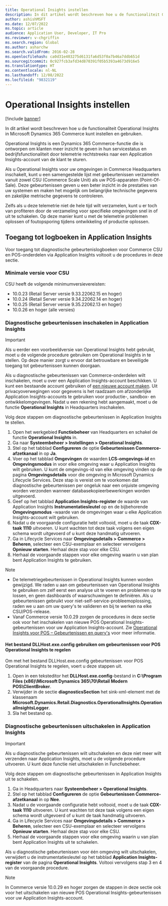 ```yaml
---
title: Operational Insights instellen
description: In dit artikel wordt beschreven hoe u de functionaliteit Operational Insights in Microsoft Dynamics 365 Commerce kunt instellen en gebruiken.
author: ashishMSFT
ms.date: 12/07/2022
ms.topic: article
audience: Application User, Developer, IT Pro
ms.reviewer: v-chgriffin
ms.search.region: Global
ms.author: asharchw
ms.search.validFrom: 2016-02-28
ms.openlocfilehash: ca0d31e403275d6131fa6d53f0a7b46a7ddb651d
ms.sourcegitcommit: 0c927fcb3afd34d870391f05b5393a4673d916e5
ms.translationtype: HT
ms.contentlocale: nl-NL
ms.lasthandoff: 12/08/2022
ms.locfileid: "9832119"
---
```

# <a name="set-up-operational-insights"></a>Operational Insights instellen

[!include [banner](../includes/banner.md)]

In dit artikel wordt beschreven hoe u de functionaliteit Operational Insights in Microsoft Dynamics 365 Commerce kunt instellen en gebruiken.

Operational Insights is een Dynamics 365 Commerce-functie die is ontworpen om klanten meer inzicht te geven in hun servicestatus en bedrijfsfunctionaliteit door telemetrie rechtstreeks naar een Application Insights-account van de klant te sturen.

Als u Operational Insights voor uw omgevingen in Commerce Headquarters inschakelt, kunt u een samengestelde lijst met gebeurtenissen verzamelen vanuit zowel CSU (Commerce Scale Unit) als uw POS-apparaten (Point-Of-Sale). Deze gebeurtenissen geven u een beter inzicht in de prestaties van uw systemen en maken het mogelijk om belangrijke technische gegevens en zakelijke metrische gegevens te controleren.

Zelfs als u deze telemetrie niet de hele tijd wilt verzamelen, kunt u er toch van profiteren door de verzameling voor specifieke omgevingen snel in of uit te schakelen. Op deze manier kunt u met de telemetrie problemen oplossen of foutopsporing tijdens ontwikkeling of productie oplossen.

## <a name="access-logs-in-application-insights"></a>Toegang tot logboeken in Application Insights

Voor toegang tot diagnostische gebeurtenislogboeken voor Commerce CSU en POS-onderdelen via Application Insights voltooit u de procedures in deze sectie.

### <a name="minimum-version-requirements-for-csu"></a>Minimale versie voor CSU

CSU heeft de volgende minimumversievereisten:

- 10.0.23 (Retail Server versie 9.33.22062.15 en hoger)
- 10.0.24 (Retail Server versie 9.34.22062.14 en hoger)
- 10.0.25 (Retail Server versie 9.35.22062.13 en hoger)
- 10.0.26 en hoger (alle versies)

### <a name="enable-diagnostic-events-in-application-insights"></a>Diagnostische gebeurtenissen inschakelen in Application Insights

> [!IMPORTANT]
> Als u eerder een voorbeeldversie van Operational Insights hebt gebruikt, moet u de volgende procedure gebruiken om Operational Insights in te stellen. Op deze manier zorgt u ervoor dat betrouwbare en beveiligde toegang tot gebeurtenissen kunnen doorgaan.

Als u diagnostische gebeurtenissen van Commerce-onderdelen wilt inschakelen, moet u over een Application Insights-account beschikken. U kunt een bestaande account gebruiken of [een nieuwe account maken](/azure/azure-monitor/app/create-workspace-resource#create-workspace-based-resource). Uit privacyoverwegingen voor gegevens is het raadzaam om afzonderlijke Application Insights-accounts te gebruiken voor productie-, sandbox- en ontwikkelomgevingen. Nadat u een rekening hebt aangemaakt, moet u de functie **Operational Insights** in Headquarters inschakelen.

Volg deze stappen om diagnostische gebeurtenissen in Application Insights te stellen.

1. Open het werkgebied **Functiebeheer** van Headquarters en schakel de functie **Operational Insights** in.
1. Ga naar **Systeembeheer \> Instellingen \> Operational Insights**.
1. Stel op het tabblad **Configureren** de optie **Gebeurtenissen Commerce-afzetkanaal** in op **Ja**.
1. Voer op het tabblad **Omgevingen** de waarden **LCS-omgevings-id** en **Omgevingsmodus** in voor elke omgeving waar u Application Insights wilt gebruiken. U kunt de omgevings-id van elke omgeving vinden op de pagina **Omgevingsdetails** voor die omgeving in Microsoft Dynamics Lifecycle Services. Deze stap is vereist om te voorkomen dat diagnostische gebeurtenissen per ongeluk naar een onjuiste omgeving worden verzonden wanneer databasekopieerbewerkingen worden uitgevoerd.
1. Geef op het tabblad **Application Insights-register** de waarde van Application Insights **Instrumentatiesleutel** op en de bijbehorende **Omgevingsmodus** -waarde van de omgevingen waar u elke Application Insights-account wilt gebruiken.
1. Nadat u de voorgaande configuratie hebt voltooid, moet u de taak **CDX-taak 1110** uitvoeren. U kunt wachten tot deze taak volgens een eigen schema wordt uitgevoerd of u kunt deze handmatig uitvoeren.
1. Ga in Lifecycle Services naar **Omgevingsdetails \> Commerce \> Beheren**, selecteer een CSU-exemplaar en selecteer vervolgens **Opnieuw starten**. Herhaal deze stap voor elke CSU.
1. Herhaal de voorgaande stappen voor elke omgeving waarin u van plan bent Application Insights te gebruiken.

> [!NOTE]
> - De telemetriegebeurtenissen in Operational Insights kunnen worden gewijzigd. We raden u aan om gebeurtenissen van Operational Insights te gebruiken om zelf eerst een analyse uit te voeren en problemen op te lossen, en geen dashboards of waarschuwingen te definiëren. Als u gebeurtenissen gebruikt voor niet-self-service-probleemoplossing, raden we u aan om uw query's te valideren en bij te werken na elke CSU/POS-release.
> - Vanaf Commerce versie 10.0.29 zorgen de procedures in deze sectie ook voor het inschakelen van nieuwe POS Operational Insights-gebeurtenissen voor uw Application Insights-account. Zie [Operational Insights voor POS – Gebeurtenissen en query's](https://download.microsoft.com/download/9/2/b/92be35b0-0e24-4a4d-940d-6f4db29791c0/Operational-Insights-Commerce-POS-events-queries.pdf) voor meer informatie.

#### <a name="use-the-dllhostexeconfig-file-to-control-pos-operational-insights-events"></a>Het bestand DLLHost.exe.config gebruiken om gebeurtenissen voor POS Operational Insights te regelen

Om met het bestand DLLHost.exe.config gebeurtenissen voor POS Operational Insights te regelen, voert u deze stappen uit.

1. Open in een teksteditor het **DLLHost.exe.config**-bestand in **C:\\Program Files (x86)\\Microsoft Dynamics 365\\70\\Retail Modern POS\\ClientBroker**.
1. Verwijder in de sectie **diagnosticsSection** het sink-xml-element met de klassenaam **Microsoft.Dynamics.Retail.Diagnostics.OperationalInsights.OperationalInsightsLogger**.
1. Sla het bestand op.

### <a name="disable-diagnostic-events-in-application-insights"></a>Diagnostische gebeurtenissen uitschakelen in Application Insights

> [!IMPORTANT]
> Als u diagnostische gebeurtenissen wilt uitschakelen en deze niet meer wilt verzenden naar Application Insights, moet u de volgende procedure uitvoeren. U kunt deze functie niet uitschakelen in Functiebeheer.

Volg deze stappen om diagnostische gebeurtenissen in Application Insights uit te schakelen.

1. Ga in Headquarters naar **Systeembeheer \> Operational Insights**.
1. Stel op het tabblad **Configureren** de optie **Gebeurtenissen Commerce-afzetkanaal** in op **Nee**.
1. Nadat u de voorgaande configuratie hebt voltooid, moet u de taak **CDX-taak 1110** uitvoeren. U kunt wachten tot deze taak volgens een eigen schema wordt uitgevoerd of u kunt de taak handmatig uitvoeren.
1. Ga in Lifecycle Services naar **Omgevingsdetails \> Commerce \> Beheren**, selecteer een CSU-exemplaar en selecteer vervolgens **Opnieuw starten**. Herhaal deze stap voor elke CSU.
1. Herhaal de voorgaande stappen voor elke omgeving waarin u van plan bent Application Insights uit te schakelen.

Als u diagnostische gebeurtenissen voor één omgeving wilt uitschakelen, verwijdert u de instrumentatiesleutel op het tabblad **Application Insights-register** van de pagina **Operational Insights**. Voltooi vervolgens stap 3 en 4 van de voorgaande procedure.

> [!NOTE]
> In Commerce versie 10.0.29 en hoger zorgen de stappen in deze sectie ook voor het uitschakelen van nieuwe POS Operational Insights-gebeurtenissen voor uw Application Insights-account. 
